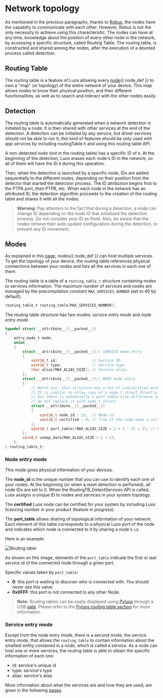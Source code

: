 # Network topology

As mentioned in the previous paragraphs, thanks to [Robus](../node/luos.md), the nodes have the capabilty to communicate with each other. However, Robus is not the only necessity to achieve using this characteristic. The nodes can have at any time, knowledge about the position of every other node in the network, by accessing a specific structure, called Routing Table. The routing table, is constructed and shared among the nodes, after the execution of a devoted process called detection.

## Routing Table

The routing table is a feature of Luos allowing every <span className="cust_tooltip">[node](./node.md)<span className="cust_tooltiptext">{{ node_def }}</span></span> to own a "map" (or topology) of the entire network of your device. This map allows nodes to know their physical position, and their different functionalities, as well as to search and interact with the other nodes easily.<br/>

## Detection

The routing table is automatically generated when a network detection is initiated by a node. It is then shared with other services at the end of the detection. A detection can be initiated by any service, but driver services should not be able to run it; this kind of features should be only used with app services by including routingTable.h and using this routing table API.

A non-detected node (not in the routing table) has a specific ID of `0`. At the beginning of the detection, Luos erases each node's ID in the network, so all of them will have the ID `0` during this operation.

Then, when the detection is launched by a specific node, IDs are added sequentially to the different nodes, depending on their position from the detector that started the detection process. The ID attribution begins first to the PTPA port, then PTPB, etc.
When each node in the network has an attributed ID, the detection algorithm proceeds to the creation of the routing table and shares it with all the nodes.

> **Warning:** Pay attention to the fact that during a detection, a node can change ID depending on the node ID that initialized the detection process. Do not consider your ID as fixed. Also, be aware that the nodes remove their auto-update configuration during the detection, to prevent any ID movement.

## Modes

As explained in this [page](../basics/basics.md), <span className="cust_tooltip">nodes<span className="cust_tooltiptext">{{ node_def }}</span></span> can host multiple services. To get the topology of your device, the routing table references physical connections between your nodes and lists all the services in each one of them.

The routing table is a table of a `routing_table_t` structure containing nodes or services information.
The maximum number of services and nodes are managed by the precompilation constant `MAX_SERVICES_NUMBER` (set to 40 by default).

```c
routing_table_t routing_table[MAX_SERVICES_NUMBER];
```

The routing table structure has two modes: _service entry mode_ and _node entry mode_.

```c
typedef struct __attribute__((__packed__))
{
    entry_mode_t mode;
    union
    {
        struct __attribute__((__packed__))// SERVICE mode entry
        {
            uint16_t id;                // Service ID.
            uint16_t type;              // Service type.
            char alias[MAX_ALIAS_SIZE]; // Service alias.
        };
        struct __attribute__((__packed__))// NODE mode entry
        {
            // Watch out, this structure has a lot of similarities with the node_t struct.
            // It is similar to allow copy of a node_t struct directly in this one
            // but there is potentially a port_table size difference so
            // do not replace it with node_t struct.
            struct __attribute__((__packed__))
            {
                uint16_t node_id : 12;  // Node id
                uint16_t certified : 4; // True if the node have a certificate
            };
            uint16_t port_table[(MAX_ALIAS_SIZE + 2 + 2 - 2) / 2]; // Node link table
        };
        uint8_t unmap_data[MAX_ALIAS_SIZE + 2 + 2];
    };
} routing_table_t;
```

### Node entry mode

This mode gives physical information of your devices.

The **node_id** is the unique number that you can use to identify each one of your nodes. At the beginning (or when a reset detection is perfomed), all node IDs are set to 0. When the RoutingTB_DetectServices API is called, Luos assigns a unique ID to nodes and services in your system topology.

The **certified** Luos node can be certified for your system by including Luos licencing number in your product (feature in progress).

The **port_table** allows sharing of topological information of your network. Each element of this table corresponds to a physical Luos port of the node and indicates which node is connected to it by sharing a node's `id`.

Here is an example:

<img src="/img/routing-table.png" title="Routing table"/>

As shown on this image, elements of the `port_table` indicate the first or last service id of the connected node through a given port.

Specific values taken by `port_table`:

- **0**: this port is waiting to discover who is connected with. You should never see this value.
- **0x0FFF**: this port is not connected to any other Node.

> **Note:** Routing tables can be easily displayed using [Pyluos](/tools/pyluos.md) through a USB [gate](/tools/gate.md). Please refer to the [Pyluos routing table section](/tools/pyluos.md) for more information.

### Service entry mode

Except from the node entry mode, there is a second mode, the service entry mode, that allows the `routing_table` to contain information about the smallest entity contained in a node, which is called a service. As a node can host one or more services, the routing table is able to obtain the specific information of each one:

- id: service's unique id
- type: service's type
- alias: service's alias

More information about what the services are and how they are used, are given in the following [pages](../services/services.md).
